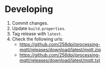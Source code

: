 # Developing

1. Commit changes.
2. Update `build.properties`.
3. Tag release with `latest`.
4. Check the following urls:
    - https://github.com/256dpi/processing-mqtt/releases/download/latest/mqtt.zip
    - https://github.com/256dpi/processing-mqtt/releases/download/latest/mqtt.txt
